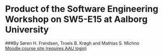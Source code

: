 # Product of the Software Engineering Workshop on SW5-E15 at Aalborg University
###By Søren H. Frandsen, Troels B. Krøgh and Mathias S. Michno  
[Moodle course site (requires AAU login)](https://www.moodle.aau.dk/course/view.php?id=13630)